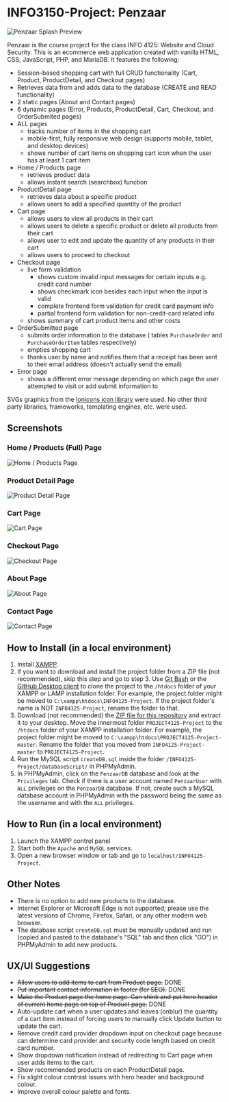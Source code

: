 # INFO3150-Project: Penzaar

![Penzaar Splash Preview](assets/images/screenshots/penzaar-hero-preview.jpg)

Penzaar is the course project for the class INFO 4125: Website and Cloud Security.
This is an ecommerce web application created with vanilla HTML, CSS, JavaScript, PHP, and MariaDB.
It features the following:

- Session-based shopping cart with full CRUD functionality (Cart, Product, ProductDetail, and Checkout pages)
- Retrieves data from and adds data to the database (CREATE and READ functionality)
- 2 static pages (About and Contact pages)
- 6 dynamic pages (Error, Products, ProductDetail, Cart, Checkout, and OrderSubmited pages)
- ALL pages
  - tracks number of items in the shopping cart
  - mobile-first, fully responsive web design (supports mobile, tablet, and desktop devices)
  - shows number of cart items on shopping cart icon when the user has at least 1 cart item
- Home / Products page
  - retrieves product data
  - allows instant search (searchbox) function
- ProductDetail page
  - retrieves data about a specific product
  - allows users to add a specified quantity of the product
- Cart page
  - allows users to view all products in their cart
  - allows users to delete a specific product or delete all products from their cart
  - allows user to edit and update the quantity of any products in their cart
  - allows users to proceed to checkout
- Checkout page
  - live form validation
    - shows custom invalid input messages for certain inputs e.g. credit card number
    - shows checkmark icon besides each input when the input is valid
    - complete frontend form validation for credit card payment info
    - partial frontend form validation for non-credit-card related info
  - shows summary of cart product items and other costs
- OrderSubmitted page
  - submits order information to the database ( tables `PurchaseOrder` and `PurchaseOrderItem` tables respectively)
  - empties shopping cart
  - thanks user by name and notifies them that a receipt has been sent to their email address (doesn't actually send the email)
- Error page
  - shows a different error message depending on which page the user attempted to visit or add submit information to

SVGs graphics from the [Ionicons icon library](https://ionicons.com/) were used.
No other third party libraries, frameworks, templating engines, etc. were used.

## Screenshots

### Home / Products (Full) Page

![Home / Products Page](assets/images/screenshots/products-desktop.png)

### Product Detail Page

![Product Detail Page](assets/images/screenshots/productDetail-desktop.png)

### Cart Page

![Cart Page](assets/images/screenshots/cart-desktop.png)

### Checkout Page

![Checkout Page](assets/images/screenshots/checkout-incomplete-desktop.png)

<!-- ### Order Submitted Page -->

<!-- ![Order Submitted Page](assets/images/screenshots/orderSubmitted-desktop.png) -->

### About Page

![About Page](assets/images/screenshots/about-desktop.png)

### Contact Page

![Contact Page](assets/images/screenshots/contact-desktop.png)

## How to Install (in a local environment)

1. Install [XAMPP](https://www.apachefriends.org/index.html).
2. If you want to download and install the project folder from a ZIP file (not recommended), skip this step and go to step 3. Use [Git Bash](https://git-scm.com/downloads) or the [GitHub Desktop client](https://desktop.github.com/) to clone the project to the `/htdocs` folder of your XAMPP or LAMP installation folder. For example, the project folder might be moved to `C:\xampp\htdocs\INFO4125-Project`. If the project folder's name is NOT `INFO4125-Project`, rename the folder to that.
3. Download (not recommended) the [ZIP file for this repository](https://github.com/JunYuHuang/INFO4125-Project/archive/master.zip) and extract it to your desktop. Move the innermost folder `PROJECT4125-Project` to the `/htdocs` folder of your XAMPP installation folder. For example, the project folder might be moved to `C:\xampp\htdocs\PROJECT4125-Project-master`. Rename the folder that you moved from `INFO4125-Project-master` to `PROJECT4125-Project`.
4. Run the MySQL script `createDB.sql` inside the folder `/INFO4125-Project/databaseScript/` in PHPMyAdmin.
5. In PHPMyAdmin, click on the `PenzaarDB` database and look at the `Privileges` tab. Check if there is a user account named `PenzaarUser` with `ALL` privileges on the `PenzaarDB` database. If not, create such a MySQL database account in PHPMyAdmin with the password being the same as the username and with the `ALL` privileges.

## How to Run (in a local environment)

1. Launch the XAMPP control panel
2. Start both the `Apache` and `MySQL` services.
3. Open a new browser window or tab and go to `localhost/INFO4125-Project`.

## Other Notes

- There is no option to add new products to the database.
- Internet Explorer or Microsoft Edge is not supported; please use the latest versions of Chrome, Firefox, Safari, or any other modern web browser.
- The database script `createDB.sql` must be manually updated and run (copied and pasted to the database's "SQL" tab and then click "GO") in PHPMyAdmin to add new products.

## UX/UI Suggestions

- ~~Allow users to add items to cart from Product page.~~ DONE
- ~~Put important contact information in footer (for SEO).~~ DONE
- ~~Make the Product page the home page. Can shink and put hero header of current home page on top of Product page.~~ DONE
- Auto-update cart when a user updates and leaves (onblur) the quantity of a cart item instead of forcing users to manually click Update button to update the cart.
- Remove credit card provider dropdown input on checkout page because can determine card provider and security code length based on credit card number.
- Show dropdown notification instead of redirecting to Cart page when user adds items to the cart.
- Show recommended products on each ProductDetail page.
- Fix slight colour contrast issues with hero header and background colour.
- Improve overall colour palette and fonts.
